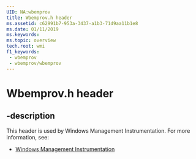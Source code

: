 ```yaml
---
UID: NA:wbemprov
title: Wbemprov.h header
ms.assetid: c62991b7-953a-3437-a1b3-71d9aa11b1e8
ms.date: 01/11/2019
ms.keywords: 
ms.topic: overview
tech.root: wmi
f1_keywords:
 - wbemprov
 - wbemprov/wbemprov
---
```


# Wbemprov.h header


## -description

This header is used by Windows Management Instrumentation. For more information, see:

- [Windows Management Instrumentation](../_wmi/index.md)

